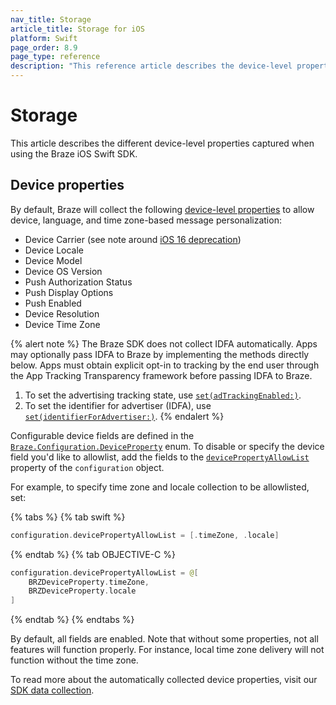 ```yaml
---
nav_title: Storage
article_title: Storage for iOS
platform: Swift
page_order: 8.9
page_type: reference
description: "This reference article describes the device-level properties captured by the Braze iOS Swift SDK."
---
```


# Storage

This article describes the different device-level properties captured when using the Braze iOS Swift SDK.

## Device properties

By default, Braze will collect the following [device-level properties][1] to allow device, language, and time zone-based message personalization:

* Device Carrier (see note around [iOS 16 deprecation][2])
* Device Locale
* Device Model
* Device OS Version
* Push Authorization Status
* Push Display Options
* Push Enabled
* Device Resolution
* Device Time Zone

{% alert note %}
The Braze SDK does not collect IDFA automatically. Apps may optionally pass IDFA to Braze by implementing the methods directly below. Apps must obtain explicit opt-in to tracking by the end user through the App Tracking Transparency framework before passing IDFA to Braze.

1. To set the advertising tracking state, use [`set(adTrackingEnabled:)`][3].
2. To set the identifier for advertiser (IDFA), use [`set(identifierForAdvertiser:)`][4].
{% endalert %}

Configurable device fields are defined in the [`Braze.Configuration.DeviceProperty`][5] enum. To disable or specify the device field you'd like to allowlist, add the fields to the [`devicePropertyAllowList`][6] property of the `configuration` object.

For example, to specify time zone and locale collection to be allowlisted, set:

{% tabs %}
{% tab swift %}

```swift
configuration.devicePropertyAllowList = [.timeZone, .locale]
```

{% endtab %}
{% tab OBJECTIVE-C %}

```swift
configuration.devicePropertyAllowList = @[
    BRZDeviceProperty.timeZone,
    BRZDeviceProperty.locale
]
```

{% endtab %}
{% endtabs %}

By default, all fields are enabled. Note that without some properties, not all features will function properly. For instance, local time zone delivery will not function without the time zone.

To read more about the automatically collected device properties, visit our [SDK data collection][7].

[1]: https://braze-inc.github.io/braze-swift-sdk/documentation/brazekit/braze/configuration-swift.class/deviceproperty
[2]: https://braze-inc.github.io/braze-swift-sdk/documentation/brazekit/braze/configuration-swift.class/deviceproperty/carrier
[3]: https://braze-inc.github.io/braze-swift-sdk/documentation/brazekit/braze/set(adtrackingenabled:)/
[4]: https://braze-inc.github.io/braze-swift-sdk/documentation/brazekit/braze/set(identifierforadvertiser:)/
[5]: https://braze-inc.github.io/braze-swift-sdk/documentation/brazekit/braze/configuration-swift.class/deviceproperty
[6]: https://braze-inc.github.io/braze-swift-sdk/documentation/brazekit/braze/configuration-swift.class/devicepropertyallowlist
[7]: {{site.baseurl}}/user_guide/data_and_analytics/user_data_collection/sdk_data_collection/